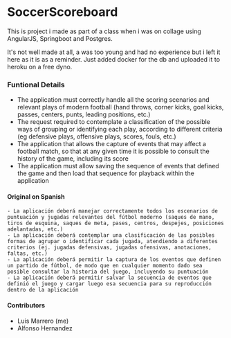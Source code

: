 # SoccerScoreboard

This is project i made as part of a class when i was on collage using AngularJS, Springboot and Postgres.

It's not well made at all, a was too young and had no experience but i left it here as it is as a reminder. Just added docker for the db and uploaded it to heroku on a free dyno.

### Funtional Details  

- The application must correctly handle all the scoring scenarios and relevant plays of modern football (hand throws, corner kicks, goal kicks, passes, centers, punts, leading positions, etc.)
- The request required to contemplate a classification of the possible ways of grouping or identifying each play, according to different criteria (eg defensive plays, offensive plays, scores, fouls, etc.)
- The application that allows the capture of events that may affect a football match, so that at any given time it is possible to consult the history of the game, including its score
- The application must allow saving the sequence of events that defined the game and then load that sequence for playback within the application

#### Original on Spanish

````
- La aplicación deberá manejar correctamente todos los escenarios de puntuación y jugadas relevantes del fútbol moderno (saques de mano, tiros de esquina, saques de meta, pases, centros, despejes, posiciones adelantadas, etc.)
- La aplicación deberá contemplar una clasificación de las posibles formas de agrupar o identificar cada jugada, atendiendo a diferentes criterios (ej. jugadas defensivas, jugadas ofensivas, anotaciones, faltas, etc.)
- La aplicación deberá permitir la captura de los eventos que definen un partido de fútbol, de modo que en cualquier momento dado sea posible consultar la historia del juego, incluyendo su puntuación
- La aplicación deberá permitir salvar la secuencia de eventos que definió el juego y cargar luego esa secuencia para su reproducción dentro de la aplicación
````

#### Contributors

- Luis Marrero (me)
- Alfonso Hernandez